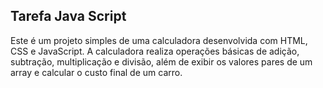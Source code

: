 ## Tarefa Java Script
Este é um projeto simples de uma calculadora desenvolvida com HTML, CSS e JavaScript. A calculadora realiza operações básicas de adição, subtração, multiplicação e divisão, além de exibir os valores pares de um array e calcular o custo final de um carro.
